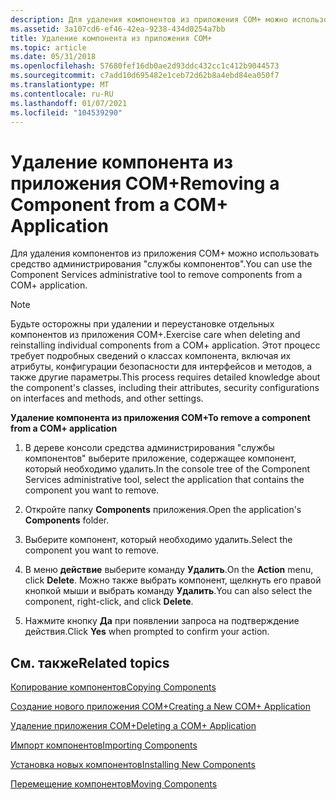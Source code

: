 ```yaml
---
description: Для удаления компонентов из приложения COM+ можно использовать средство администрирования "службы компонентов".
ms.assetid: 3a107cd6-ef46-42ea-9238-434d0254a7bb
title: Удаление компонента из приложения COM+
ms.topic: article
ms.date: 05/31/2018
ms.openlocfilehash: 57680fef16db0ae2d93ddc432cc1c412b9044573
ms.sourcegitcommit: c7add10d695482e1ceb72d62b8a4ebd84ea050f7
ms.translationtype: MT
ms.contentlocale: ru-RU
ms.lasthandoff: 01/07/2021
ms.locfileid: "104539290"
---
```

# <a name="removing-a-component-from-a-com-application"></a><span data-ttu-id="15e86-103">Удаление компонента из приложения COM+</span><span class="sxs-lookup"><span data-stu-id="15e86-103">Removing a Component from a COM+ Application</span></span>

<span data-ttu-id="15e86-104">Для удаления компонентов из приложения COM+ можно использовать средство администрирования "службы компонентов".</span><span class="sxs-lookup"><span data-stu-id="15e86-104">You can use the Component Services administrative tool to remove components from a COM+ application.</span></span>

> [!Note]  
> <span data-ttu-id="15e86-105">Будьте осторожны при удалении и переустановке отдельных компонентов из приложения COM+.</span><span class="sxs-lookup"><span data-stu-id="15e86-105">Exercise care when deleting and reinstalling individual components from a COM+ application.</span></span> <span data-ttu-id="15e86-106">Этот процесс требует подробных сведений о классах компонента, включая их атрибуты, конфигурации безопасности для интерфейсов и методов, а также другие параметры.</span><span class="sxs-lookup"><span data-stu-id="15e86-106">This process requires detailed knowledge about the component's classes, including their attributes, security configurations on interfaces and methods, and other settings.</span></span>

 

<span data-ttu-id="15e86-107">**Удаление компонента из приложения COM+**</span><span class="sxs-lookup"><span data-stu-id="15e86-107">**To remove a component from a COM+ application**</span></span>

1.  <span data-ttu-id="15e86-108">В дереве консоли средства администрирования "службы компонентов" выберите приложение, содержащее компонент, который необходимо удалить.</span><span class="sxs-lookup"><span data-stu-id="15e86-108">In the console tree of the Component Services administrative tool, select the application that contains the component you want to remove.</span></span>

2.  <span data-ttu-id="15e86-109">Откройте папку **Components** приложения.</span><span class="sxs-lookup"><span data-stu-id="15e86-109">Open the application's **Components** folder.</span></span>

3.  <span data-ttu-id="15e86-110">Выберите компонент, который необходимо удалить.</span><span class="sxs-lookup"><span data-stu-id="15e86-110">Select the component you want to remove.</span></span>

4.  <span data-ttu-id="15e86-111">В меню **действие** выберите команду **Удалить**.</span><span class="sxs-lookup"><span data-stu-id="15e86-111">On the **Action** menu, click **Delete**.</span></span> <span data-ttu-id="15e86-112">Можно также выбрать компонент, щелкнуть его правой кнопкой мыши и выбрать команду **Удалить**.</span><span class="sxs-lookup"><span data-stu-id="15e86-112">You can also select the component, right-click, and click **Delete**.</span></span>

5.  <span data-ttu-id="15e86-113">Нажмите кнопку **Да** при появлении запроса на подтверждение действия.</span><span class="sxs-lookup"><span data-stu-id="15e86-113">Click **Yes** when prompted to confirm your action.</span></span>

## <a name="related-topics"></a><span data-ttu-id="15e86-114">См. также</span><span class="sxs-lookup"><span data-stu-id="15e86-114">Related topics</span></span>

<dl> <dt>

[<span data-ttu-id="15e86-115">Копирование компонентов</span><span class="sxs-lookup"><span data-stu-id="15e86-115">Copying Components</span></span>](copying-components.md)
</dt> <dt>

[<span data-ttu-id="15e86-116">Создание нового приложения COM+</span><span class="sxs-lookup"><span data-stu-id="15e86-116">Creating a New COM+ Application</span></span>](creating-a-new-com--application.md)
</dt> <dt>

[<span data-ttu-id="15e86-117">Удаление приложения COM+</span><span class="sxs-lookup"><span data-stu-id="15e86-117">Deleting a COM+ Application</span></span>](deleting-a-com--application.md)
</dt> <dt>

[<span data-ttu-id="15e86-118">Импорт компонентов</span><span class="sxs-lookup"><span data-stu-id="15e86-118">Importing Components</span></span>](importing-components.md)
</dt> <dt>

[<span data-ttu-id="15e86-119">Установка новых компонентов</span><span class="sxs-lookup"><span data-stu-id="15e86-119">Installing New Components</span></span>](installing-new-components.md)
</dt> <dt>

[<span data-ttu-id="15e86-120">Перемещение компонентов</span><span class="sxs-lookup"><span data-stu-id="15e86-120">Moving Components</span></span>](moving-components.md)
</dt> </dl>

 

 



